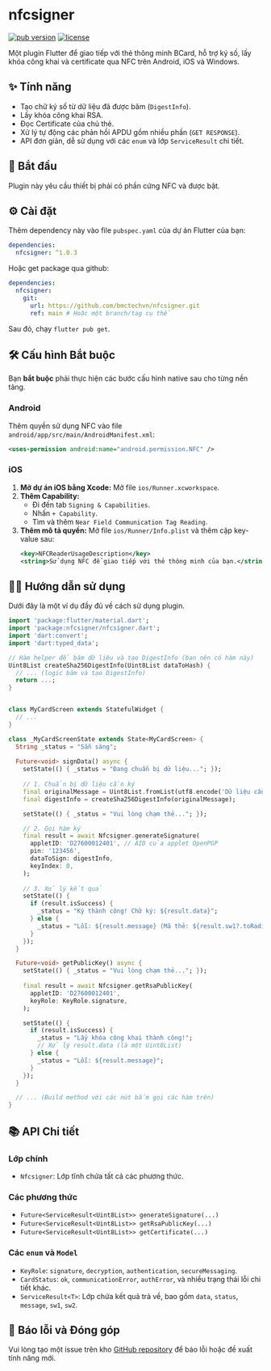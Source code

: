 # nfcsigner

[![pub version](https://img.shields.io/pub/v/nfcsigner.svg)](https://pub.dev/packages/nfcsigner)
[![license](https://img.shields.io/badge/license-MIT-blue.svg)](https://opensource.org/licenses/MIT)

Một plugin Flutter để giao tiếp với thẻ thông minh BCard, hỗ trợ ký số, lấy khóa công khai và certificate qua NFC trên Android, iOS và Windows.

## ✨ Tính năng

* Tạo chữ ký số từ dữ liệu đã được băm (`DigestInfo`).
* Lấy khóa công khai RSA.
* Đọc Certificate của chủ thẻ.
* Xử lý tự động các phản hồi APDU gồm nhiều phần (`GET RESPONSE`).
* API đơn giản, dễ sử dụng với các `enum` và lớp `ServiceResult` chi tiết.

## 🚀 Bắt đầu

Plugin này yêu cầu thiết bị phải có phần cứng NFC và được bật.

## ⚙️ Cài đặt

Thêm dependency này vào file `pubspec.yaml` của dự án Flutter của bạn:

```yaml
dependencies:
  nfcsigner: ^1.0.3
```
Hoặc get package qua github:
```yaml
dependencies:  
  nfcsigner:
    git:
      url: https://github.com/bmctechvn/nfcsigner.git
      ref: main # Hoặc một branch/tag cụ thể
```
Sau đó, chạy `flutter pub get`.

## 🛠 Cấu hình Bắt buộc

Bạn **bắt buộc** phải thực hiện các bước cấu hình native sau cho từng nền tảng.

### Android

Thêm quyền sử dụng NFC vào file `android/app/src/main/AndroidManifest.xml`:

```xml
<uses-permission android:name="android.permission.NFC" />
```

### iOS

1.  **Mở dự án iOS bằng Xcode:** Mở file `ios/Runner.xcworkspace`.
2.  **Thêm Capability:**
    * Đi đến tab `Signing & Capabilities`.
    * Nhấn `+ Capability`.
    * Tìm và thêm `Near Field Communication Tag Reading`.
3.  **Thêm mô tả quyền:** Mở file `ios/Runner/Info.plist` và thêm cặp key-value sau:
    ```xml
    <key>NFCReaderUsageDescription</key>
    <string>Sử dụng NFC để giao tiếp với thẻ thông minh của bạn.</string>
    ```

## 👨‍💻 Hướng dẫn sử dụng

Dưới đây là một ví dụ đầy đủ về cách sử dụng plugin.

```dart
import 'package:flutter/material.dart';
import 'package:nfcsigner/nfcsigner.dart';
import 'dart:convert';
import 'dart:typed_data';

// Hàm helper để băm dữ liệu và tạo DigestInfo (bạn nên có hàm này)
Uint8List createSha256DigestInfo(Uint8List dataToHash) {
  // ... (logic băm và tạo DigestInfo)
  return ...;
}


class MyCardScreen extends StatefulWidget {
  // ...
}

class _MyCardScreenState extends State<MyCardScreen> {
  String _status = "Sẵn sàng";
  
  Future<void> signData() async {
    setState(() { _status = "Đang chuẩn bị dữ liệu..."; });
    
    // 1. Chuẩn bị dữ liệu cần ký
    final originalMessage = Uint8List.fromList(utf8.encode('Dữ liệu cần ký'));
    final digestInfo = createSha256DigestInfo(originalMessage);

    setState(() { _status = "Vui lòng chạm thẻ..."; });

    // 2. Gọi hàm ký
    final result = await Nfcsigner.generateSignature(
      appletID: 'D27600012401', // AID của applet OpenPGP
      pin: '123456',
      dataToSign: digestInfo,
      keyIndex: 0,
    );
    
    // 3. Xử lý kết quả
    setState(() {
      if (result.isSuccess) {
        _status = "Ký thành công! Chữ ký: ${result.data}";
      } else {
        _status = "Lỗi: ${result.message} (Mã thẻ: ${result.sw1?.toRadixString(16)}${result.sw2?.toRadixString(16)})";
      }
    });
  }

  Future<void> getPublicKey() async {
    setState(() { _status = "Vui lòng chạm thẻ..."; });
    
    final result = await Nfcsigner.getRsaPublicKey(
      appletID: 'D27600012401',
      keyRole: KeyRole.signature,
    );

    setState(() {
      if (result.isSuccess) {
        _status = "Lấy khóa công khai thành công!";
        // Xử lý result.data (là một Uint8List)
      } else {
        _status = "Lỗi: ${result.message}";
      }
    });
  }

  // ... (Build method với các nút bấm gọi các hàm trên)
}
```

## 📚 API Chi tiết

### Lớp chính
* `Nfcsigner`: Lớp tĩnh chứa tất cả các phương thức.

### Các phương thức
* `Future<ServiceResult<Uint8List>> generateSignature(...)`
* `Future<ServiceResult<Uint8List>> getRsaPublicKey(...)`
* `Future<ServiceResult<Uint8List>> getCertificate(...)`

### Các `enum` và `Model`
* `KeyRole`: `signature`, `decryption`, `authentication`, `secureMessaging`.
* `CardStatus`: `ok`, `communicationError`, `authError`, và nhiều trạng thái lỗi chi tiết khác.
* `ServiceResult<T>`: Lớp chứa kết quả trả về, bao gồm `data`, `status`, `message`, `sw1`, `sw2`.

## 🐛 Báo lỗi và Đóng góp

Vui lòng tạo một issue trên kho [GitHub repository](https://github.com/bmctechvn/nfcsigner/issues) để báo lỗi hoặc đề xuất tính năng mới.